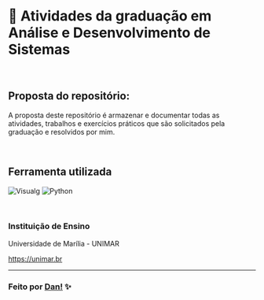 # 📂 Atividades da graduação em Análise e Desenvolvimento de Sistemas 
<br>

## Proposta do repositório: 

A proposta deste repositório é armazenar e documentar todas as atividades, trabalhos e exercícios práticos que são solicitados pela graduação e resolvidos por mim. 

<br>

## Ferramenta utilizada

![Visualg](https://img.shields.io/badge/Visualg-007C7C?style=for-the-badge&logo=Visualg&logoColor=white)
![Python](https://img.shields.io/badge/python-3670A0?style=for-the-badge&logo=python&logoColor=ffdd54)

<br>

### Instituição de Ensino

Universidade de Marília - UNIMAR 

https://unimar.br

---

### Feito por [Dan!](https://github.com/danvasquesc) ✨
